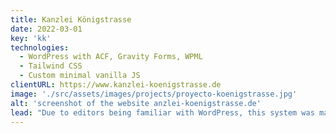 ```yaml
---
title: Kanzlei Königstrasse
date: 2022-03-01
key: 'kk'
technologies:
  - WordPress with ACF, Gravity Forms, WPML
  - Tailwind CSS
  - Custom minimal vanilla JS
clientURL: https://www.kanzlei-koenigstrasse.de
image: './src/assets/images/projects/proyecto-koenigstrasse.jpg'
alt: 'screenshot of the website anzlei-koenigstrasse.de'
lead: "Due to editors being familiar with WordPress, this system was maintained. Design was delivered as a Figma workspace. The English section has been expanded and unnecessary auxiliary plugins have been reduced to a minimum. All necessary functions are provided by the theme itself. There was a lot of technical debt, which is why I built everything from scratch. Existing contents were imported, then sorted into appropriate custom post types (previously all contents were unsorted in 'pages'). A lot of restructuring was done and formerly independent routes were sorted into superior areas. All changed routes were stored as redirects."
---
```

